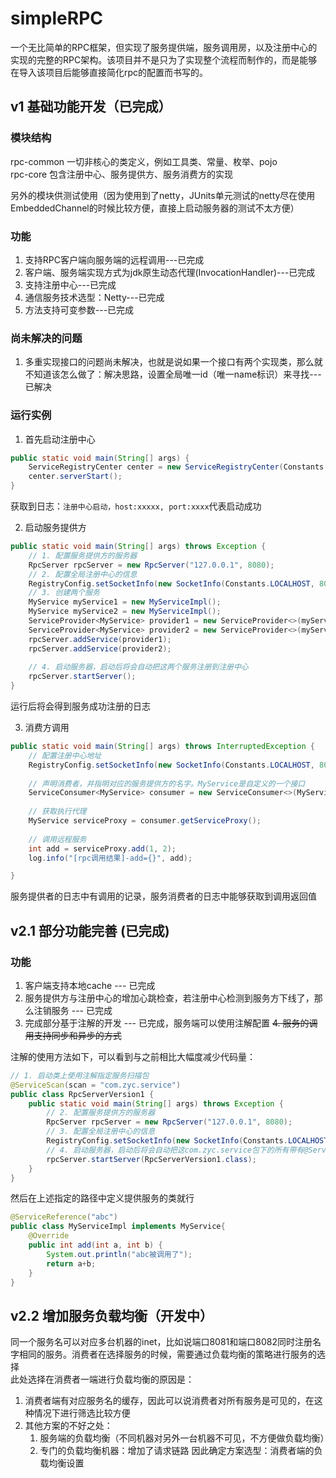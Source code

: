 # simpleRPC
一个无比简单的RPC框架，但实现了服务提供端，服务调用房，以及注册中心的实现的完整的RPC架构。该项目并不是只为了实现整个流程而制作的，而是能够在导入该项目后能够直接简化rpc的配置而书写的。

## v1 基础功能开发（已完成）
### 模块结构
rpc-common 一切非核心的类定义，例如工具类、常量、枚举、pojo <br>
rpc-core 包含注册中心、服务提供方、服务消费方的实现

另外的模块供测试使用（因为使用到了netty，JUnits单元测试的netty尽在使用EmbeddedChannel的时候比较方便，直接上启动服务器的测试不太方便）

### 功能
1. 支持RPC客户端向服务端的远程调用---已完成
2. 客户端、服务端实现方式为jdk原生动态代理(InvocationHandler)---已完成
3. 支持注册中心---已完成
4. 通信服务技术选型：Netty---已完成
5. 方法支持可变参数---已完成

### 尚未解决的问题
1. 多重实现接口的问题尚未解决，也就是说如果一个接口有两个实现类，那么就不知道该怎么做了：解决思路，设置全局唯一id（唯一name标识）来寻找---已解决

### 运行实例

1. 首先启动注册中心
```java
public static void main(String[] args) {
    ServiceRegistryCenter center = new ServiceRegistryCenter(Constants.LOCALHOST, 8088);
    center.serverStart();
}
```
获取到日志：`注册中心启动，host:xxxxx, port:xxxx`代表启动成功

2. 启动服务提供方
```java
public static void main(String[] args) throws Exception {
    // 1. 配置服务提供方的服务器
    RpcServer rpcServer = new RpcServer("127.0.0.1", 8080);
    // 2. 配置全局注册中心的信息
    RegistryConfig.setSocketInfo(new SocketInfo(Constants.LOCALHOST, 8088));
    // 3. 创建两个服务
    MyService myService1 = new MyServiceImpl();
    MyService myService2 = new MyServiceImpl();
    ServiceProvider<MyService> provider1 = new ServiceProvider<>(myService1, "service1");
    ServiceProvider<MyService> provider2 = new ServiceProvider<>(myService2, "service2");
    rpcServer.addService(provider1);
    rpcServer.addService(provider2);
    
    // 4. 启动服务器，启动后将会自动把这两个服务注册到注册中心
    rpcServer.startServer();
}
```
运行后将会得到服务成功注册的日志

3. 消费方调用
```java
public static void main(String[] args) throws InterruptedException {
    // 配置注册中心地址
    RegistryConfig.setSocketInfo(new SocketInfo(Constants.LOCALHOST, 8088));
    
    // 声明消费者，并指明对应的服务提供方的名字。MyService是自定义的一个接口
    ServiceConsumer<MyService> consumer = new ServiceConsumer<>(MyService.class, "service");
    
    // 获取执行代理
    MyService serviceProxy = consumer.getServiceProxy();
    
    // 调用远程服务
    int add = serviceProxy.add(1, 2);
    log.info("[rpc调用结果]-add={}", add);

}
```
服务提供者的日志中有调用的记录，服务消费者的日志中能够获取到调用返回值
## v2.1 部分功能完善 (已完成)

### 功能
1. 客户端支持本地cache --- 已完成
2. 服务提供方与注册中心的增加心跳检查，若注册中心检测到服务方下线了，那么注销服务 --- 已完成
3. 完成部分基于注解的开发 --- 已完成，服务端可以使用注解配置
~~4. 服务的调用支持同步和异步的方式~~

注解的使用方法如下，可以看到与之前相比大幅度减少代码量：
```java
// 1. 启动类上使用注解指定服务扫描包
@ServiceScan(scan = "com.zyc.service")
public class RpcServerVersion1 {
    public static void main(String[] args) throws Exception {
        // 2. 配置服务提供方的服务器
        RpcServer rpcServer = new RpcServer("127.0.0.1", 8080);
        // 3. 配置全局注册中心的信息
        RegistryConfig.setSocketInfo(new SocketInfo(Constants.LOCALHOST, 8088));
        // 4. 启动服务器，启动后将会自动把这com.zyc.service包下的所有带有@ServiceReference注解的类生成执行代理，并注册到注册中心
        rpcServer.startServer(RpcServerVersion1.class);
    }
}
```
然后在上述指定的路径中定义提供服务的类就行
```java
@ServiceReference("abc")
public class MyServiceImpl implements MyService{
    @Override
    public int add(int a, int b) {
        System.out.println("abc被调用了");
        return a+b;
    }
}
```
## v2.2 增加服务负载均衡（开发中）
同一个服务名可以对应多台机器的inet，比如说端口8081和端口8082同时注册名字相同的服务。消费者在选择服务的时候，需要通过负载均衡的策略进行服务的选择
<br> 此处选择在消费者一端进行负载均衡的原因是：
1. 消费者端有对应服务名的缓存，因此可以说消费者对所有服务是可见的，在这种情况下进行筛选比较方便
2. 其他方案的不好之处：
   1. 服务端的负载均衡（不同机器对另外一台机器不可见，不方便做负载均衡）
   2. 专门的负载均衡机器：增加了请求链路
因此确定方案选型：消费者端的负载均衡设置
